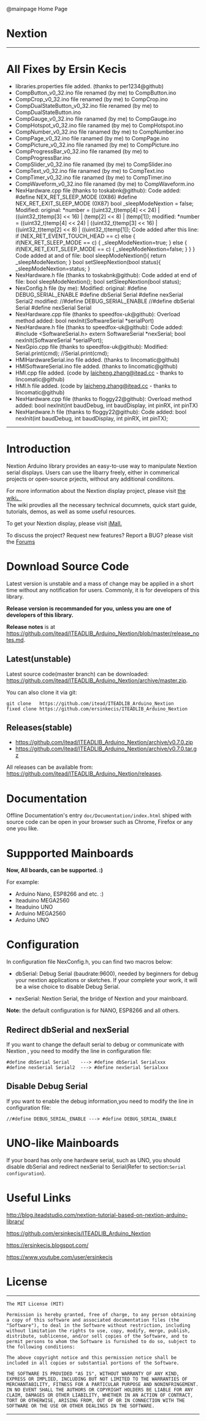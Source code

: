 @mainpage Home Page

# Nextion

--------------------------------------------------------------------------------

# All Fixes by Ersin Kecis
* libraries.properties file added. (thanks to per1234@github)
* CompButton_v0_32.ino          file renamed (by me) to CompButton.ino
* CompCrop_v0_32.ino            file renamed (by me) to CompCrop.ino
* CompDualStateButton_v0_32.ino file renamed (by me) to CompDualStateButton.ino
* CompGauge_v0_32.ino           file ranamed (by me) to CompGauge.ino
* CompHotspot_v0_32.ino         file ranamed (by me) to CompHotspot.ino
* CompNumber_v0_32.ino          file ranamed (by me) to CompNumber.ino
* CompPage_v0_32.ino            file ranamed (by me) to CompPage.ino
* CompPicture_v0_32.ino         file ranamed (by me) to CompPicture.ino
* CompProgressBar_v0_32.ino     file ranamed (by me) to CompProgressBar.ino
* CompSlider_v0_32.ino          file ranamed (by me) to CompSlider.ino
* CompText_v0_32.ino            file ranamed (by me) to CompText.ino
* CompTimer_v0_32.ino           file ranamed (by me) to CompTimer.ino
* CompWaveform_v0_32.ino        file ranamed (by me) to CompWaveform.ino
* NexHardware.cpp file (thanks to toskabnk@github):
  Code added:
      #define NEX_RET_SLEEP_MODE                  (0X86)
      #define NEX_RET_EXIT_SLEEP_MODE             (0X87)
      bool _sleepModeNextion = false;
  Modified:
      original:  *number = ((uint32_t)temp[4] << 24) | ((uint32_t)temp[3] << 16) | (temp[2] << 8) | (temp[1]);
      modified:  *number = ((uint32_t)temp[4] << 24) | ((uint32_t)temp[3] << 16) | ((uint32_t)temp[2] << 8) | ((uint32_t)temp[1]);
  Code added after this line: if (NEX_RET_EVENT_TOUCH_HEAD == c)
	  else 
	  {
	  	if(NEX_RET_SLEEP_MODE == c)
	  	{
	  		_sleepModeNextion=true;
	  	} 
	  	else
	  	{
              if(NEX_RET_EXIT_SLEEP_MODE == c)
              {
                  _sleepModeNextion=false;
              }
          }
      }
  Code added at and of file:
      bool sleepModeNextion(){
          return _sleepModeNextion;
      }
      bool setSleepNextion(bool status){
          _sleepModeNextion=status;
      }
* NexHardware.h file (thanks to toskabnk@github):
  Code added at end of file:
      bool sleepModeNextion();
      bool setSleepNextion(bool status);
* NexConfig.h file (by me):
  Modified:
      original: #define DEBUG_SERIAL_ENABLE
                #define dbSerial Serial
                #define nexSerial Serial2
      modified: //#define DEBUG_SERIAL_ENABLE
                //#define dbSerial Serial
                #define nexSerial Serial
* NexHardware.cpp file (thanks to speedfox-uk@github):
  Overload method added: bool nexInit(SoftwareSerial *serialPort)
* NexHardware.h file (thanks to speedfox-uk@github):
  Code added:
      #include <SoftwareSerial.h>
      extern SoftwareSerial *nexSerial;
      bool nexInit(SoftwareSerial *serialPort);
* NexGpio.cpp file (thanks to speedfox-uk@github):
  Modified:
      Serial.print(cmd);
      //Serial.print(cmd);
* HMIHardwareSerial.ino file added. (thanks to lincomatic@github)
* HMISoftwareSerial.ino file added. (thanks to lincomatic@github)
* HMI.cpp file added. (code by laicheng.zhang@itead.cc - thanks to lincomatic@github)
* HMI.h file added. (code by laicheng.zhang@itead.cc - thanks to lincomatic@github)
* NexHardware.cpp file (thanks to floggy22@github):
  Overload method added: bool nexInit(int baudDebug, int baudDisplay, int pinRX, int pinTX)
* NexHardware.h file (thanks to floggy22@github):
  Code added:
      bool nexInit(int baudDebug, int baudDisplay, int pinRX, int pinTX);
--------------------------------------------------------------------------------

# Introduction

Nextion Arduino library provides an easy-to-use way to manipulate Nextion serial
displays. Users can use the libarry freely, either in commerical projects or 
open-source prjects,  without any additional condiitons. 

For more information about the Nextion display project, please visit 
[the wiki。](http://wiki.iteadstudio.com/Nextion_HMI_Solution)  
The wiki provdies all the necessary technical documnets, quick start guide, 
tutorials, demos, as well as some useful resources.

To get your Nextion display, please visit 
[iMall.](http://imall.itead.cc/display/nextion.html)

To discuss the project?  Request new features?  Report a BUG? please visit the 
[Forums](http://support.iteadstudio.com/discussions/1000058038)

# Download Source Code 

Latest version is unstable and a mass of change may be applied in a short time 
without any notification for users. Commonly, it is for developers of this 
library. 

**Release version is recommanded for you, unless you are one of developers of this 
library.**

**Release notes** is at
<https://github.com/itead/ITEADLIB_Arduino_Nextion/blob/master/release_notes.md>.

## Latest(unstable)

Latest source code(master branch) can be downloaded:
  <https://github.com/itead/ITEADLIB_Arduino_Nextion/archive/master.zip>. 

You can also clone it via git:

    git clone   https://github.com/itead/ITEADLIB_Arduino_Nextion
    fixed clone https://github.com/ersinkecis/ITEADLIB_Arduino_Nextion

## Releases(stable)

  - https://github.com/itead/ITEADLIB_Arduino_Nextion/archive/v0.7.0.zip
  - https://github.com/itead/ITEADLIB_Arduino_Nextion/archive/v0.7.0.tar.gz

All releases can be available from:
<https://github.com/itead/ITEADLIB_Arduino_Nextion/releases>.

# Documentation

Offline Documentation's entry `doc/Documentation/index.html` shiped with source code
can be open in your browser such as Chrome, Firefox or any one you like. 

# Suppported Mainboards

**Now, All boards, can be supported. :)**

For example:

  - Arduino Nano, ESP8266 and etc. :)
  - Iteaduino MEGA2560
  - Iteaduino UNO
  - Arduino MEGA2560
  - Arduino UNO

# Configuration

In configuration file NexConfig.h, you can find two macros below:

  - dbSerial: Debug Serial (baudrate:9600), needed by beginners for debug your 
    nextion applications or sketches. If your complete your work, it will be a 
    wise choice to disable Debug Serial.

  - nexSerial: Nextion Serial, the bridge of Nextion and your mainboard.

**Note:** the default configuration is for NANO, ESP8266 and all others.

## Redirect dbSerial and nexSerial

If you want to change the default serial to debug or communicate with Nextion ,
you need to modify the line in configuration file:

	#define dbSerial Serial    ---> #define dbSerial Serialxxx
    #define nexSerial Serial2  ---> #define nexSerial Serialxxx

## Disable Debug Serial

If you want to enable the debug information,you need to modify the line in 
configuration file:

    //#define DEBUG_SERIAL_ENABLE ---> #define DEBUG_SERIAL_ENABLE

# UNO-like Mainboards

If your board has only one hardware serial, such as UNO, you should disable 
dbSerial and redirect nexSerial to Serial(Refer to section:`Serial configuration`). 

# Useful Links

<http://blog.iteadstudio.com/nextion-tutorial-based-on-nextion-arduino-library/>

<https://github.com/ersinkecis/ITEADLIB_Arduino_Nextion>

<https://ersinkecis.blogspot.com/>

<https://www.youtube.com/user/ersinkecis>

# License

-------------------------------------------------------------------------------


    The MIT License (MIT) 

    Permission is hereby granted, free of charge, to any person obtaining a copy of this software and associated documentation files (the "Software"), to deal in the Software without restriction, including without limitation the rights to use, copy, modify, merge, publish, distribute, sublicense, and/or sell copies of the Software, and to permit persons to whom the Software is furnished to do so, subject to the following conditions: 
    
    The above copyright notice and this permission notice shall be included in all copies or substantial portions of the Software.
    
    THE SOFTWARE IS PROVIDED "AS IS", WITHOUT WARRANTY OF ANY KIND, EXPRESS OR IMPLIED, INCLUDING BUT NOT LIMITED TO THE WARRANTIES OF MERCHANTABILITY, FITNESS FOR A PARTICULAR PURPOSE AND NONINFRINGEMENT. IN NO EVENT SHALL THE AUTHORS OR COPYRIGHT HOLDERS BE LIABLE FOR ANY CLAIM, DAMAGES OR OTHER LIABILITY, WHETHER IN AN ACTION OF CONTRACT, TORT OR OTHERWISE, ARISING FROM, OUT OF OR IN CONNECTION WITH THE SOFTWARE OR THE USE OR OTHER DEALINGS IN THE SOFTWARE.


-------------------------------------------------------------------------------

